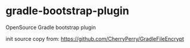 # gradle-bootstrap-plugin
OpenSource Gradle bootstrap plugin

init source copy from: https://github.com/CherryPerry/GradleFileEncrypt